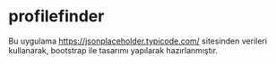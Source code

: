 # profilefinder
Bu uygulama https://jsonplaceholder.typicode.com/ sitesinden verileri kullanarak, bootstrap ile tasarımı yapılarak hazırlanmıştır.

